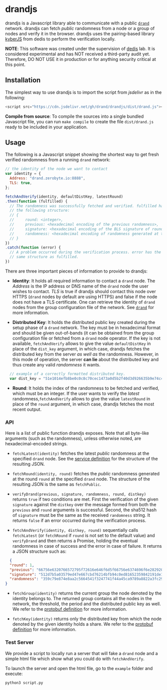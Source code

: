 # drandjs

drandjs is a Javascript library able to communicate with a public [`drand`](https://github.com/dedis/drand) network. drandjs can fetch *public* randomness from a node or a group of nodes and verify it in the browser. drandjs uses the pairing-based library [kyberJS](https://github.com/dedis/cothority/tree/master/external/js/kyber) from dedis to perform the verification locally.

**NOTE**: This software was created under the supervision of [dedis](https://github.com/dedis) lab. It is considered experimental and has NOT received a third-party audit yet. Therefore, DO NOT USE it in production or for anything security critical at this point.

## Installation

The simplest way to use drandjs is to import the script from *jsdelivr* as in the following:
```javascript
<script src="https://cdn.jsdelivr.net/gh/drand/drandjs/dist/drand.js"></script>
```

**Compile from source**: To compile the sources into a single bundled Javascript file, you can run `make compile` to create the file `dist/drand.js` ready to be included in your application.

## Usage

The following is a Javascript snippet showing the shortest way to get fresh verified randomness from a running `drand` network:
```javascript
// the identity of the node we want to contact
var identity = {
  Address: "drand.zerobyte.io:8888",
  TLS: true,
};

fetchAndVerify(identity, defaultDistKey, latestRound)
.then(function (fulfilled) {
  // The randomness was successfully fetched and verified. fulfilled has
  // the following structure:
  // {
  //     round: <integer>,
  //     previous: <hexadecimal encoding of the previous randomness>,
  //     signature: <hexadecimal encoding of the BLS signature of round || previous>,
  //     randomness: <hexadecimal encoding of randomness generated at the given round>,
  // }
})
.catch(function (error) {
  // A problem occurred during the verification process. error has the
  // same structure as fulfilled.
})
```

There are three important pieces of information to provide to drandjs:

-  **Identity**: It holds all required information to contact a `drand` node. The *Address* is the IP address or DNS name of the `drand` node the user wishes to contact. *TLS* is true if drandjs should contact this node over HTTPS (`drand` nodes by default are using HTTPS) and false if the node does not have a TLS certificate. One can retrieve the identity of `drand` nodes from the group configuration file of the network. See [`drand`](https://github.com/dedis/drand) for more information.

-  **Distributed Key**: It holds the distributed public key created during the setup phase of a `drand` network. The key must be in hexadecimal format and should be given out-of-bands (it can be obtained from the group configuration file or fetched from a `drand` node operator. If the key is not available, `fetchAndVerify` allows to give the value `defaultDistKey` in place of the `dist_key` argument, in which case, drandjs fetches the distributed key from the server *as well as* the randomness. However, in this mode of operation, the server **can lie** about the distributed key and thus create any valid *randomness* it wants.

```javascript
  // example of a correctly formatted distributed key.
  var dist_key = "51e1014efb8be0c0c8c70cec1473a0d5b2f40d3d926635b9e74c41f89673f6b37c0c752f67419a32db91abf31360d8659471b8709040cf650e908db7f4bda9308e01400477e3f586ccb607d7bcd47a0272cca6ec52d38d2599aedc70788f739a8dc265b7aaf7b6fd4aeb67058cbe5c586024c97068321117958b871741758b89";
```
-  **Round**: It holds the index of the randomness to be fetched and verified, which must be an integer. If the user wants to verify the *latest* randomness,`fetchAndVerify` allows to give the value `latestRound` in place of the `round` argument, in which case, drandjs fetches the most recent output.

### API

Here is a list of public function drandjs exposes. Note that all byte-like arguments (such as the randomness), unless otherwise noted, are hexadecimal-encoded strings.

- `fetchLatest(identity)` fetches the latest *public* randomness at the specified `drand` node.  See the [service definition](https://github.com/dedis/drand/blob/master/protobuf/drand/api.proto#L70) for the structure of the resulting JSON.

- `fetchRound(identity, round)` fetches the *public* randomness generated at the round `round` at the specified `drand` node.  The structure of the resulting JSON is the same as `fetchPublic`.

- `verifyDrand(previous, signature, randomness, round, distkey)` returns `true` if two conditions are met. First the verification of the given `signature` against the `distkey` over the message formed from both the `previous` and `round` arguments is successful. Second, the sha512 hash of `signature` must be the same as the received `randomness` string. It returns `false` if an error occurred during the verification process.

- `fetchAndVerify(identity, distkey, round)` sequentially calls `fetchLatest` (or `fetchRound` if `round` is not set to the default value) and `verifyDrand` and then returns a Promise, holding the eventual randomness in case of success and the error in case of failure. It returns a JSON structure such as:
```json
  {
  "round": 1,
  "previous": "66756e6320766572795f72616e646f6d5f66756e6374696f6e2829207b2072657475726e2034207d",
  "signature": "512d7b5a03579ed47e667cbd76214bfb94c0ed81652359842191de1713da559f26ea424bf87de007d26cd7b8b4e689891fdfbad8fe70dfd91e666c719f8bf869",
  "randomness": "359c79e874e8aa2c5664541f3247741f44a45ca9789a8822a3fc290822ca5d8686d7322c1cc323ddbf5598e509bea525988b4f95de0965518a546be4859b5eb8"
}
```

- `fetchGroup(identity)` returns the current group the node denoted by the identity belongs to. The returned group contains all the nodes in the network, the threshold, the period and the distributed public key as well. We refer to the [protobuf definition](https://github.com/dedis/drand/blob/master/protobuf/drand/info.proto#L12) for more information.

- `fetchKey(identity)` returns only the distributed key from which the node denoted by the given identity holds a share. We refer to the [protobuf definition](https://github.com/dedis/drand/blob/master/protobuf/drand/info.proto#L18) for more information.

### Test Server

We provide a script to locally run a server that will fake a `drand` node and a simple html file which show what you could do with `fetchAndVerify`.

To launch the server and open the html file, go to the `example` folder and execute:
```bash
python3 script.py
```
